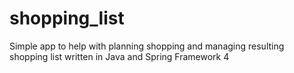 # shopping_list

Simple app to help with planning shopping and managing resulting shopping list written in Java and Spring Framework 4
